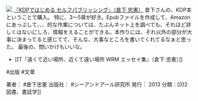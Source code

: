 
[![](https://images-fe.ssl-images-amazon.com/images/I/51XYQ5BxD0L._SL160_.jpg)](http://www.amazon.co.jp/exec/obidos/ASIN/4863541384/choiyaki81-22/ref=nosim)
[『KDPではじめる セルフパブリッシング』（倉下 忠憲）](http://www.amazon.co.jp/exec/obidos/ASIN/4863541384/choiyaki81-22/ref=nosim)
倉下さんの、KDP本ということで購入。
特に、3〜5章が好き。Epubファイルを作成して、Amazonにあっぷして、、、的な作業については、たぶんネット上を調べても、それほど詳しくはないにしろ、情報をえることができる。本作りには、それ以外の部分が大事に決まってると感じてて、そんな、大事なところを書いてくれてるなぁと思った。
最後の、問いかけもいいな。

- [[T『遠くて近い場所、近くて遠い場所 WRM エッセイ集』（倉下 忠憲）]]

#出版 #文章 

著者： #倉下忠憲 
出版社： #シーアンドアール研究所 
発行： 2013
分類：[[02図書、書誌学]]
